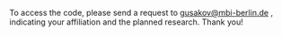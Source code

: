 To access the code, please send a request to gusakov@mbi-berlin.de , indicating your affiliation and the planned research. Thank you!
